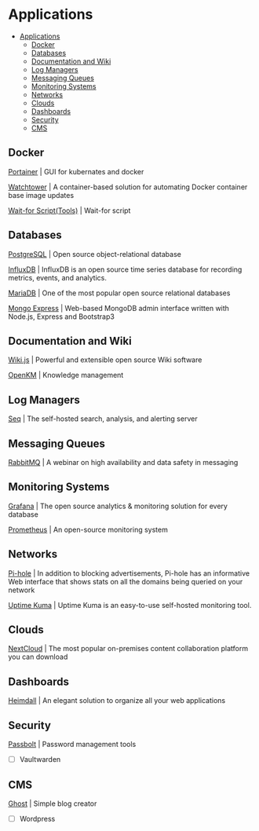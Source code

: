 # Applications

- [Applications](#applications)
  - [Docker](#docker)
  - [Databases](#databases)
  - [Documentation and Wiki](#documentation-and-wiki)
  - [Log Managers](#log-managers)
  - [Messaging Queues](#messaging-queues)
  - [Monitoring Systems](#monitoring-systems)
  - [Networks](#networks)
  - [Clouds](#clouds)
  - [Dashboards](#dashboards)
  - [Security](#security)
  - [CMS](#cms)

## Docker

[Portainer](portainer.md) | GUI for kubernates and docker

[Watchtower](watchtower.md) | A container-based solution for automating Docker container base image updates

[Wait-for Script(Tools)](wait-for.md) | Wait-for script

## Databases

[PostgreSQL](postgresql.md) | Open source object-relational database

[InfluxDB](influxdb.md) | InfluxDB is an open source time series database for recording metrics, events, and analytics.

[MariaDB](mariadb.md) | One of the most popular open source relational databases

[Mongo Express](mongo-express.md) | Web-based MongoDB admin interface written with Node.js, Express and Bootstrap3

## Documentation and Wiki

[Wiki.js](wiki-js.md) | Powerful and extensible open source Wiki software

[OpenKM](openkm-ce.md) | Knowledge management

## Log Managers

[Seq](seq.md) | The self-hosted search, analysis, and alerting server

## Messaging Queues

[RabbitMQ](rabbitmq.md) | A webinar on high availability and data safety in messaging

## Monitoring Systems

[Grafana](grafana.md) | The open source analytics & monitoring solution for every database

[Prometheus](prometheus.md) | An open-source monitoring system

## Networks

[Pi-hole](pihole.md) | In addition to blocking advertisements, Pi-hole has an informative Web interface that shows stats on all the domains being queried on your network

[Uptime Kuma](uptime-kuma.md) | Uptime Kuma is an easy-to-use self-hosted monitoring tool.

## Clouds

[NextCloud](nextcloud.md) | The most popular on-premises content collaboration platform you can download

## Dashboards

[Heimdall](heimdall.md) | An elegant solution to organize all your web applications

## Security

[Passbolt](passbolt.md) | Password management tools

- [ ] Vaultwarden

## CMS

[Ghost](ghost.md) | Simple blog creator

- [ ] Wordpress
